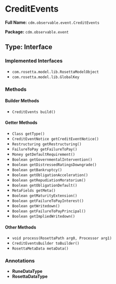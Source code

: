 # CreditEvents

**Full Name:** `cdm.observable.event.CreditEvents`

**Package:** `cdm.observable.event`

## Type: Interface

### Implemented Interfaces

- `com.rosetta.model.lib.RosettaModelObject`
- `com.rosetta.model.lib.GlobalKey`

### Methods

#### Builder Methods

- `CreditEvents build()`

#### Getter Methods

- `Class getType()`
- `CreditEventNotice getCreditEventNotice()`
- `Restructuring getRestructuring()`
- `FailureToPay getFailureToPay()`
- `Money getDefaultRequirement()`
- `Boolean getGovernmentalIntervention()`
- `Boolean getDistressedRatingsDowngrade()`
- `Boolean getBankruptcy()`
- `Boolean getObligationAcceleration()`
- `Boolean getRepudiationMoratorium()`
- `Boolean getObligationDefault()`
- `MetaFields getMeta()`
- `Boolean getMaturityExtension()`
- `Boolean getFailureToPayInterest()`
- `Boolean getWritedown()`
- `Boolean getFailureToPayPrincipal()`
- `Boolean getImpliedWritedown()`

#### Other Methods

- `void process(RosettaPath arg0, Processor arg1)`
- `CreditEventsBuilder toBuilder()`
- `RosettaMetaData metaData()`

### Annotations

- **RuneDataType**
- **RosettaDataType**

